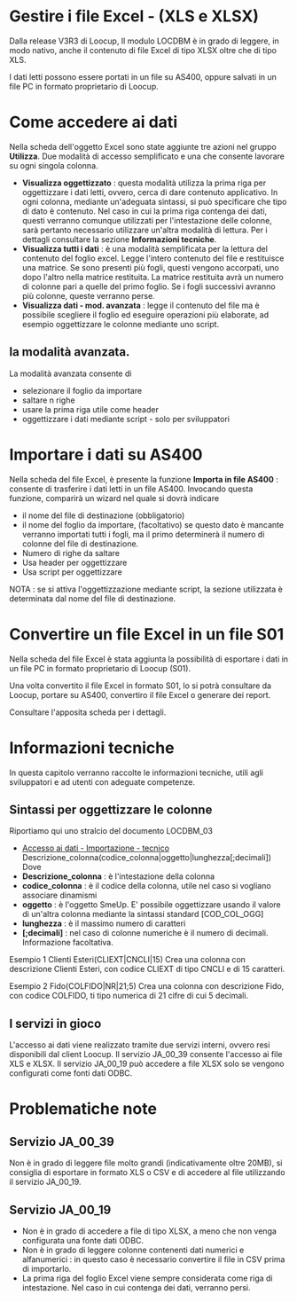 # Gestire i file Excel - (XLS e XLSX)

Dalla release V3R3 di Loocup, Il modulo LOCDBM è in grado di leggere, in modo nativo, anche il contenuto di file Excel di tipo XLSX oltre che di tipo XLS.

I dati letti possono essere portati in un file su AS400, oppure salvati in un file PC in formato proprietario di Loocup.



# Come accedere ai dati
Nella scheda dell'oggetto Excel sono state aggiunte tre azioni nel gruppo **Utilizza**. Due modalità di accesso semplificato e una che consente lavorare su ogni singola colonna.
 - **Visualizza oggettizzato**  :  questa modalità utilizza la prima riga per oggettizzare i dati letti, ovvero, cerca di dare contenuto applicativo. In ogni colonna, mediante un'adeguata sintassi, si può specificare che tipo di dato è contenuto. Nel caso in cui la prima riga contenga dei dati, questi verranno comunque utilizzati per l'intestazione delle colonne, sarà pertanto necessario utilizzare un'altra modalità di lettura. Per i dettagli consultare la sezione **Informazioni tecniche**.
 - **Visualizza tutti i dati**   :  è una modalità semplificata per la lettura del contenuto del foglio excel. Legge l'intero contenuto del file e restituisce una matrice. Se sono presenti più fogli, questi vengono accorpati, uno dopo l'altro nella matrice restituita. La matrice restituita avrà un numero di colonne pari a quelle del primo foglio. Se i fogli successivi avranno più colonne, queste verranno perse.
 - **Visualizza dati - mod. avanzata** :  legge il contenuto del file ma è possibile scegliere il foglio ed eseguire operazioni più elaborate, ad esempio oggettizzare le colonne mediante uno script.

## la modalità avanzata.
La modalità avanzata consente di
 - selezionare il foglio da importare
 - saltare n righe
 - usare la prima riga utile come header
 - oggettizzare i dati mediante script - solo per sviluppatori

# Importare i dati su AS400
Nella scheda del file Excel, è presente la funzione **Importa in file AS400** :  consente di trasferire i dati letti in un file AS400.
Invocando questa funzione, comparirà un wizard nel quale si dovrà indicare
 - il nome del file di destinazione (obbligatorio)
 - il nome del foglio da importare, (facoltativo) se questo dato è mancante verranno importati tutti i fogli, ma il primo determinerà il numero di colonne del file di destinazione.
 - Numero di righe da saltare
 - Usa header per oggettizzare
 - Usa script per oggettizzare

NOTA :  se si attiva l'oggettizzazione mediante script, la sezione utilizzata è determinata dal nome del file di destinazione.


# Convertire un file Excel in un file S01
Nella scheda del file Excel è stata aggiunta la possibilità di esportare i dati in un file PC in formato proprietario di Loocup (S01).

Una volta convertito il file Excel in formato S01, lo si potrà consultare da Loocup, portare su AS400, convertiro il file Excel o generare dei report.

Consultare l'apposita scheda per i dettagli.


# Informazioni tecniche
In questa capitolo verranno raccolte le informazioni tecniche, utili agli sviluppatori e ad utenti con adeguate competenze.

## Sintassi per oggettizzare le colonne
Riportiamo qui uno stralcio del documento LOCDBM_03
- [Accesso ai dati - Importazione - tecnico](Sorgenti/DOC/TA/B£AMO/LOCDBM_03)
Descrizione_colonna(codice_colonna|oggetto|lunghezza[;decimali])
Dove
 - **Descrizione_colonna** :  è l'intestazione della colonna
 - **codice_colonna**  :  è il codice della colonna, utile nel caso si vogliano associare dinamismi
 - **oggetto** :  è l'oggetto SmeUp. E' possibile oggettizzare usando il valore di un'altra colonna mediante la sintassi standard [COD_COL_OGG]
 - **lunghezza** :  è il massimo numero di caratteri
 - **[;decimali]** :  nel caso di colonne numeriche è il numero di decimali. Informazione facoltativa.

Esempio 1
Clienti Esteri(CLIEXT|CNCLI|15)
Crea una colonna con descrizione Clienti Esteri, con codice CLIEXT di tipo CNCLI e di 15 caratteri.

Esempio 2
Fido(COLFIDO|NR|21;5)
Crea una colonna con descrizione Fido, con codice COLFIDO, ti tipo numerica di 21 cifre di cui 5 decimali.

## I servizi in gioco
L'accesso ai dati viene realizzato tramite due servizi interni, ovvero resi disponibili dal client Loocup.
Il servizio JA_00_39 consente l'accesso ai file XLS e XLSX.
Il servizio JA_00_19 può accedere a file XLSX solo se vengono configurati come fonti dati ODBC.



# Problematiche note

## Servizio JA_00_39
Non è in grado di leggere file molto grandi (indicativamente oltre 20MB), si consiglia di esportare in formato XLS o CSV e di accedere al file utilizzando il servizio JA_00_19.

## Servizio JA_00_19
 - Non è in grado di accedere a file di tipo XLSX, a meno che non venga configurata una fonte dati ODBC.
 - Non è in grado di leggere colonne contenenti dati numerici e alfanumerici :  in questo caso è necessario convertire il file in CSV prima di importarlo.
 - La prima riga del foglio Excel viene sempre considerata come riga di intestazione. Nel caso in cui contenga dei dati, verranno persi.




